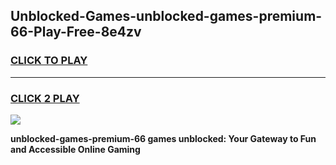 
## Unblocked-Games-unblocked-games-premium-66-Play-Free-8e4zv
<h3>
<a href="https://premium76.site?title=unblocked-games-premium-66&ref=19M">CLICK TO PLAY</a></h3>
<hr>

<h3>
<a href="https://premium76.site?title=unblocked-games-premium-66&ref=19M">CLICK 2 PLAY</a>
  
</h3>

<a href="https://premium76.site?title=unblocked-games-premium-66&ref=19M"><img src="https://clearcache.store/games.png"></a>


**unblocked-games-premium-66 games unblocked: Your Gateway to Fun and Accessible Online Gaming**

